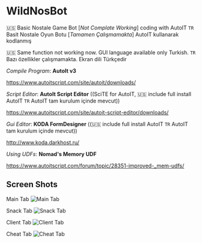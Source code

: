 # WildNosBot #


:us: Basic Nostale Game Bot [*Not Complate Working*] coding with AutoIT
`TR` Basit Nostale Oyun Botu [*Tamamen Çalışmamakta*] AutoIT kullanarak kodlanmış

:us: Same function not working now. GUI language available only Turkish.
`TR` Bazı özellikler çalışmamakta. Ekran dili Türkçedir


*Compile Program*: **AutoIt v3**

https://www.autoitscript.com/site/autoit/downloads/


*Script Editor*: **AutoIt Script Editor** ((SciTE for AutoIT, :us: include full install AutoIT `TR` AutoIT tam kurulum içinde mevcut))

https://www.autoitscript.com/site/autoit-script-editor/downloads/


*Gui Editor*: **KODA FormDesigner** ((:us: include full install AutoIT `TR` AutoIT tam kurulum içinde mevcut))

http://www.koda.darkhost.ru/


*Using UDFs*: **Nomad's Memory UDF**

https://www.autoitscript.com/forum/topic/28351-improved-_mem-udfs/



## Screen Shots ##
Main Tab
![Main Tab](https://github.com/WildGenie/WildNosBot/blob/master/ScreenShot/Main%20Bot%20Tab.png)

Snack Tab
![Snack Tab](https://github.com/WildGenie/WildNosBot/blob/master/ScreenShot/Snack%20Tab.png)

Client Tab
![Client Tab](https://github.com/WildGenie/WildNosBot/blob/master/ScreenShot/Client%20Tab.png)

Cheat Tab
![Cheat Tab](https://github.com/WildGenie/WildNosBot/blob/master/ScreenShot/Cheat%20Tab.png)
